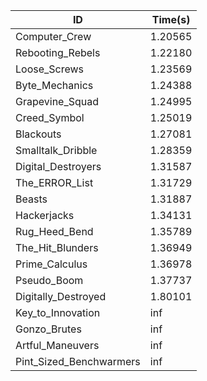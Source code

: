 |ID|Time(s)|
|-|-|
|Computer_Crew|1.20565|
|Rebooting_Rebels|1.22180|
|Loose_Screws|1.23569|
|Byte_Mechanics|1.24388|
|Grapevine_Squad|1.24995|
|Creed_Symbol|1.25019|
|Blackouts|1.27081|
|Smalltalk_Dribble|1.28359|
|Digital_Destroyers|1.31587|
|The_ERROR_List|1.31729|
|Beasts|1.31887|
|Hackerjacks|1.34131|
|Rug_Heed_Bend|1.35789|
|The_Hit_Blunders|1.36949|
|Prime_Calculus|1.36978|
|Pseudo_Boom|1.37737|
|Digitally_Destroyed|1.80101|
|Key_to_Innovation|inf|
|Gonzo_Brutes|inf|
|Artful_Maneuvers|inf|
|Pint_Sized_Benchwarmers|inf|

